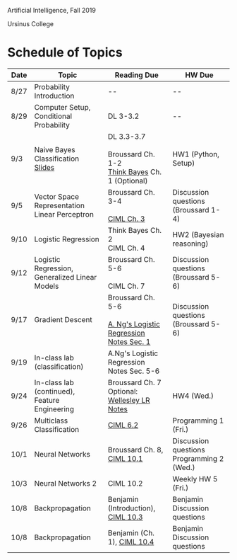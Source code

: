 Artificial Intelligence, Fall 2019

Ursinus College

# Schedule of Topics



| Date | Topic                                               | Reading Due                                                  | HW Due                               |
| ---- | --------------------------------------------------- | ------------------------------------------------------------ | ------------------------------------ |
| 8/27 | Probability Introduction                            | --                                                           | --                                   |
| 8/29 | Computer Setup, Conditional Probability             | DL 3-3.2                                                     | --                                   |
| 9/3  | Naive Bayes Classification [Slides](https://1drv.ms/b/s!AtWibsjmZ22Ll4VbC7BowQtuv86tqg)                          | DL 3.3-3.7<br /><br />Broussard Ch. 1-2<br />[Think Bayes](http://www.greenteapress.com/thinkbayes/html/) Ch. 1 (Optional) | HW1  (Python, Setup)                 |
| 9/5  | Vector Space Representation<br />Linear Perceptron  | Broussard Ch. 3-4<br /><br />[CIML Ch. 3](http://ciml.info/dl/v0_99/ciml-v0_99-ch03.pdf) | Discussion questions (Broussard 1-4) |
| 9/10 | Logistic Regression                                 | Think Bayes Ch. 2<br />CIML Ch. 4                            | HW2 (Bayesian reasoning)             |
| 9/12 | Logistic Regression,<br />Generalized Linear Models | Broussard Ch. 5-6<br /><br />CIML Ch. 7                      | Discussion questions (Broussard 5-6) </br>  |
| 9/17 | Gradient Descent | Broussard Ch. 5-6<br /><br />[A. Ng's Logistic Regression Notes Sec. 1](http://cs229.stanford.edu/notes/cs229-notes1.pdf)                      | Discussion questions (Broussard 5-6) |
| 9/19 | In-class lab (classification) | A.Ng's Logistic Regression Notes Sec. 5-6                     ||
| 9/24 | In-class lab (continued), Feature Engineering                |     Broussard Ch. 7 </br> Optional: [Wellesley LR Notes](http://cs.wellesley.edu/~sravana/ml/logisticregression.pdf)                |  HW4 (Wed.)  |
| 9/26 | Multiclass Classification                                    | [CIML 6.2](http://ciml.info/dl/v0_99/ciml-v0_99-ch06.pdf) | Programming 1 (Fri.) |
| 10/1 | Neural Networks                                              | Broussard Ch. 8, [CIML 10.1](http://ciml.info/dl/v0_99/ciml-v0_99-ch10.pdf) | Discussion questions </br> Programming 2 (Wed.) |
| 10/3 | Neural Networks 2 | CIML 10.2 | Weekly HW 5 (Fri.) |
| 10/8 | Backpropagation    | Benjamin (Introduction), [CIML 10.3](http://ciml.info/dl/v0_99/ciml-v0_99-ch10.pdf) | Benjamin Discussion questions |
| 10/8 | Backpropagation    | Benjamin (Ch. 1), [CIML 10.4](http://ciml.info/dl/v0_99/ciml-v0_99-ch10.pdf) | Benjamin Discussion questions |
